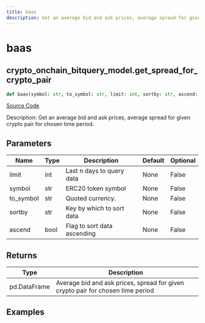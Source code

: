 ```yaml
---
title: baas
description: Get an average bid and ask prices, average spread for given crypto pair for chosen time period.
---
```

# baas

## crypto_onchain_bitquery_model.get_spread_for_crypto_pair

```python
def baas(symbol: str, to_symbol: str, limit: int, sortby: str, ascend: bool) -> DataFrame:
```
[Source Code](https://github.com/OpenBB-finance/OpenBBTerminal/tree/main/openbb_terminal/cryptocurrency/onchain/bitquery_model.py#L723)

Description: Get an average bid and ask prices, average spread for given crypto pair for chosen time period.

## Parameters

| Name | Type | Description | Default | Optional |
| ---- | ---- | ----------- | ------- | -------- |
| limit | int | Last n days to query data | None | False |
| symbol | str | ERC20 token symbol | None | False |
| to_symbol | str | Quoted currency. | None | False |
| sortby | str | Key by which to sort data | None | False |
| ascend | bool | Flag to sort data ascending | None | False |

## Returns

| Type | Description |
| ---- | ----------- |
| pd.DataFrame | Average bid and ask prices, spread for given crypto pair for chosen time period |

## Examples

